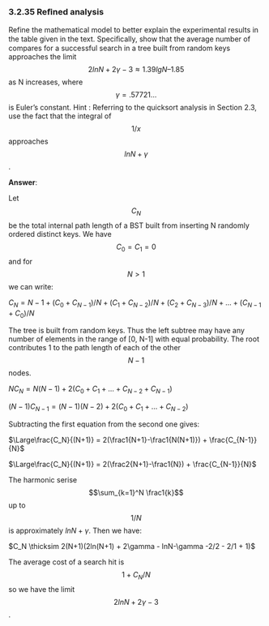 ### 3.2.35 Reﬁned analysis

Refine the mathematical model to better explain the experimental results in the table given in the text. Speciﬁcally, show that the average number of compares for a successful search in a tree built from random keys approaches the limit $$2lnN + 2\gamma - 3\approx 1.39lgN – 1.85$$ as N increases, where $$\gamma = .57721...$$ is Euler’s constant. Hint : Referring to the quicksort analysis in Section 2.3, use the fact that the integral of $$1/x$$ approaches $$ln N + \gamma$$ .

**Answer**:

Let $$C_N$$ be the total internal path length of a BST built from inserting N randomly ordered distinct keys. We have $$C_0 = C_1 = 0$$ and for $$N > 1$$ we can write:

$C_N = N - 1 + (C_0 + C_{N-1}) / N + (C_1 + C_{N - 2})/N + (C_2 + C_{N - 3})/N + ... + (C_{N-1} + C_0)/N$

The tree is built from random keys. Thus the left subtree may have any number of elements in the range of [0, N-1] with equal probability. The root contributes 1 to the path length of each of the other $$N-1$$ nodes.

$NC_N = N(N - 1) + 2(C_0 + C_1 + ... + C_{N-2} + C_{N-1})$

$(N-1)C_{N-1} = (N-1)(N-2) + 2(C_0 + C_1 + ... + C_{N-2})$

Subtracting the first equation from the second one gives:

$\Large\frac{C_N}{(N+1)} = 2(\frac1{N+1}-\frac1{N(N+1)}) + \frac{C_{N-1}}{N}$

$\Large\frac{C_N}{(N+1)} = 2(\frac2{N+1}-\frac1{N}) + \frac{C_{N-1}}{N}$

The harmonic serise $$\sum_{k=1}^N \frac1{k}$$ up to $$1/N$$ is approximately $lnN + \gamma$. Then we have:

$C_N \thicksim 2(N+1)(2ln(N+1) + 2\gamma - lnN-\gamma -2/2 - 2/1 + 1)$

The average cost of a search hit is $$1 + C_N / N$$ so we have the limit  $$2lnN + 2\gamma - 3$$.



